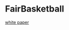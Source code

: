 # FairBasketball

[white paper](https://github.com/1m1-github/FairBasketball/blob/main/whitepaper.pdf)